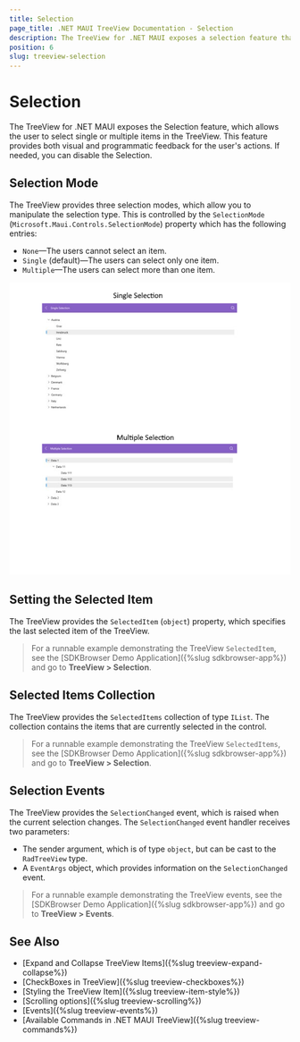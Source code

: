 ```yaml
---
title: Selection
page_title: .NET MAUI TreeView Documentation - Selection
description: The TreeView for .NET MAUI exposes a selection feature that allows the user to select single or multiple items in the TreeView control.
position: 6
slug: treeview-selection
---
```


# Selection

The TreeView for .NET MAUI exposes the Selection feature, which allows the user to select single or multiple items in the TreeView. This feature provides both visual and programmatic feedback for the user's actions. If needed, you can disable the Selection.

## Selection Mode

The TreeView provides three selection modes, which allow you to manipulate the selection type. This is controlled by the `SelectionMode` (`Microsoft.Maui.Controls.SelectionMode`) property which has the following entries:

- `None`&mdash;The users cannot select an item.
- `Single` (default)&mdash;The users can select only one item.
- `Multiple`&mdash;The users can select more than one item.

![.NET MAUI TreeView Selection Mode](images/treeview-selection.png)

## Setting the Selected Item

The TreeView provides the `SelectedItem` (`object`) property, which specifies the last selected item of the TreeView.

> For a runnable example demonstrating the TreeView `SelectedItem`, see the [SDKBrowser Demo Application]({%slug sdkbrowser-app%}) and go to **TreeView > Selection**.

## Selected Items Collection

The TreeView provides the `SelectedItems` collection of type `IList`. The collection contains the items that are currently selected in the control.

> For a runnable example demonstrating the TreeView `SelectedItems`, see the [SDKBrowser Demo Application]({%slug sdkbrowser-app%}) and go to **TreeView > Selection**.

## Selection Events

The TreeView provides the `SelectionChanged` event, which is raised when the current selection changes. The `SelectionChanged` event handler receives two parameters:

* The sender argument, which is of type `object`, but can be cast to the `RadTreeView` type.
* A `EventArgs` object, which provides information on the `SelectionChanged` event.

> For a runnable example demonstrating the TreeView events, see the [SDKBrowser Demo Application]({%slug sdkbrowser-app%}) and go to **TreeView > Events**.

## See Also

* [Expand and Collapse TreeView Items]({%slug treeview-expand-collapse%})
* [CheckBoxes in TreeView]({%slug treeview-checkboxes%})
* [Styling the TreeView Item]({%slug treeview-item-style%})
* [Scrolling options]({%slug treeview-scrolling%})
* [Events]({%slug treeview-events%})
* [Available Commands in .NET MAUI TreeView]({%slug treeview-commands%})

